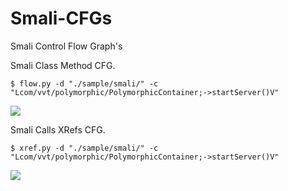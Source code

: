 Smali-CFGs
==========

Smali Control Flow Graph's

Smali Class Method CFG.

	$ flow.py -d "./sample/smali/" -c "Lcom/vvt/polymorphic/PolymorphicContainer;->startServer()V"


![](https://raw.github.com/EugenioDelfa/Smali-CFGs/master/imgs/method_flow_example.png)


Smali Calls XRefs CFG.

	$ xref.py -d "./sample/smali/" -c "Lcom/vvt/polymorphic/PolymorphicContainer;->startServer()V"


![](https://raw.github.com/EugenioDelfa/Smali-CFGs/master/imgs/xrefs_example-1.png)
